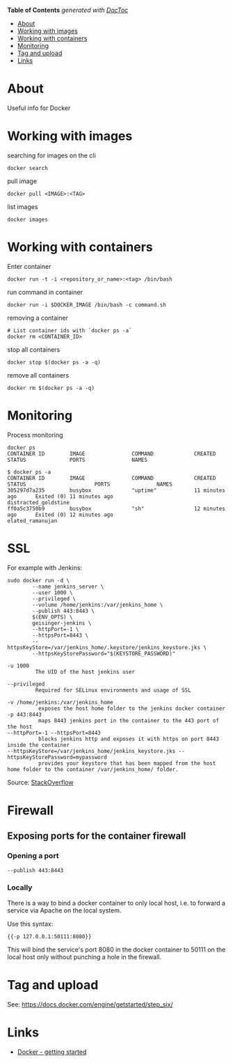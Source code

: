 <!-- START doctoc generated TOC please keep comment here to allow auto update -->
<!-- DON'T EDIT THIS SECTION, INSTEAD RE-RUN doctoc TO UPDATE -->
**Table of Contents**  *generated with [DocToc](https://github.com/thlorenz/doctoc)*

- [About](#about)
- [Working with images](#working-with-images)
- [Working with containers](#working-with-containers)
- [Monitoring](#monitoring)
- [Tag and upload](#tag-and-upload)
- [Links](#links)

<!-- END doctoc generated TOC please keep comment here to allow auto update -->

# About

Useful info for Docker

# Working with images

searching for images on the cli
```
docker search
```

pull image
```
docker pull <IMAGE>:<TAG>
```

list images
```
docker images
```

# Working with containers

Enter container

```
docker run -t -i <repository_or_name>:<tag> /bin/bash
```

run command in container

```
docker run -i $DOCKER_IMAGE /bin/bash -c command.sh
```

removing a container
```
# List container ids with `docker ps -a`
docker rm <CONTAINER_ID>
```

stop all containers
```
docker stop $(docker ps -a -q)
```

remove all containers
```
docker rm $(docker ps -a -q)
```

# Monitoring

Process monitoring
```
docker ps
CONTAINER ID        IMAGE               COMMAND             CREATED             STATUS              PORTS               NAMES

$ docker ps -a
CONTAINER ID        IMAGE               COMMAND             CREATED             STATUS                      PORTS               NAMES
305297d7a235        busybox             "uptime"            11 minutes ago      Exited (0) 11 minutes ago                       distracted_goldstine
ff0a5c3750b9        busybox             "sh"                12 minutes ago      Exited (0) 12 minutes ago                       elated_ramanujan
```

# SSL

For example with Jenkins:

```
sudo docker run -d \
		--name jenkins_server \
		--user 1000 \
		--privileged \
		--volume /home/jenkins:/var/jenkins_home \
		--publish 443:8443 \
		$(ENV_OPTS) \
		geisinger-jenkins \
		--httpPort=-1 \
		--httpsPort=8443 \
		--httpsKeyStore=/var/jenkins_home/.keystore/jenkins_keystore.jks \
		--httpsKeyStorePassword="$(KEYSTORE_PASSWORD)"
```


```
-u 1000
         The UID of the host jenkins user

--privileged
         Required for SELinux environments and usage of SSL

-v /home/jenkins:/var/jenkins_home
          exposes the host home folder to the jenkins docker container
-p 443:8443
          maps 8443 jenkins port in the container to the 443 port of the host
--httpPort=-1 --httpsPort=8443
          blocks jenkins http and exposes it with https on port 8443 inside the container
--httpsKeyStore=/var/jenkins_home/jenkins_keystore.jks --httpsKeyStorePassword=mypassword
          provides your keystore that has been mapped from the host home folder to the container /var/jenkins_home/ folder.
```

Source: [StackOverflow](http://stackoverflow.com/questions/29755014/setup-secured-jenkins-master-with-docker)

# Firewall

## Exposing ports for the container firewall

### Opening a port

```
--publish 443:8443
```

### Locally

There is a way to bind a docker container to only local host, i.e. to forward a service via Apache on the local system. 

Use this syntax: 
```
{{-p 127.0.0.1:50111:8080}}
```

This will bind the service's port 8080 in the docker container to 50111 on the local host only without punching a hole in the firewall.


# Tag and upload

See: https://docs.docker.com/engine/getstarted/step_six/


# Links

* [Docker - getting started](https://docs.docker.com/get-started/)
